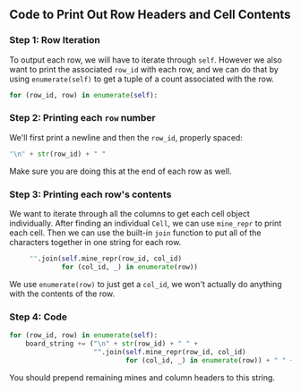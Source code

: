 ## Code to Print Out Row Headers and Cell Contents

### Step 1: Row Iteration

To output each row, we will have to iterate through `self`. However we also want to print the associated `row_id` with each row, and we can do that by using `enumerate(self)` to get a tuple of a count associated with the row. 

```python
for (row_id, row) in enumerate(self):
```

### Step 2: Printing each `row` number

We'll first print a newline and then the `row_id`, properly spaced:

```python
"\n" + str(row_id) + " "
```

Make sure you are doing this at the end of each row as well.

### Step 3: Printing each row's contents

We want to iterate through all the columns to get each cell object individually. After finding an individual `Cell`, we can use `mine_repr` to print each cell. Then we can use the built-in `join` function to put all of the characters together in one string for each row. 

```python
     "".join(self.mine_repr(row_id, col_id) 
             for (col_id, _) in enumerate(row)) 
```

We use `enumerate(row)` to just get a `col_id`, we won't actually do anything with the contents of the row. 

### Step 4: Code

```python
for (row_id, row) in enumerate(self):
    board_string += ("\n" + str(row_id) + " " +
                     "".join(self.mine_repr(row_id, col_id)
                             for (col_id, _) in enumerate(row)) + " " + str(row_id))
```

You should prepend remaining mines and column headers to this string.